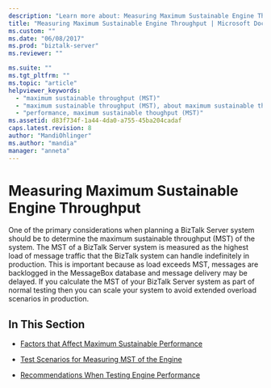```yaml
---
description: "Learn more about: Measuring Maximum Sustainable Engine Throughput"
title: "Measuring Maximum Sustainable Engine Throughput | Microsoft Docs"
ms.custom: ""
ms.date: "06/08/2017"
ms.prod: "biztalk-server"
ms.reviewer: ""

ms.suite: ""
ms.tgt_pltfrm: ""
ms.topic: "article"
helpviewer_keywords: 
  - "maximum sustainable throughput (MST)"
  - "maximum sustainable throughput (MST), about maximum sustainable throughput (MST)"
  - "performance, maximum sustainable thoughput (MST)"
ms.assetid: d83f734f-1a44-4da0-a755-45ba204cadaf
caps.latest.revision: 8
author: "MandiOhlinger"
ms.author: "mandia"
manager: "anneta"
---
```

# Measuring Maximum Sustainable Engine Throughput
One of the primary considerations when planning a BizTalk Server system should be to determine the maximum sustainable throughput (MST) of the system. The MST of a BizTalk Server system is measured as the highest load of message traffic that the BizTalk system can handle indefinitely in production. This is important because as load exceeds MST, messages are backlogged in the MessageBox database and message delivery may be delayed. If you calculate the MST of your BizTalk Server system as part of normal testing then you can scale your system to avoid extended overload scenarios in production.  
  
## In This Section  
  
-   [Factors that Affect Maximum Sustainable Performance](../core/factors-that-affect-maximum-sustainable-performance.md)  
  
-   [Test Scenarios for Measuring MST of the Engine](../core/test-scenarios-for-measuring-mst-of-the-engine.md)  
  
-   [Recommendations When Testing Engine Performance](../core/recommendations-when-testing-engine-performance.md)
